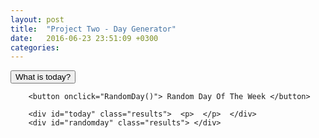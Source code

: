 ```yaml
---
layout: post
title:  "Project Two - Day Generator"
date:   2016-06-23 23:51:09 +0300
categories: 
---
```


<div class="day">
		<button onclick="CurrentDay()">  What is today? </button>

		<button onclick="RandomDay()"> Random Day Of The Week </button>

		<div id="today" class="results">  <p>  </p>  </div>
		<div id="randomday" class="results"> </div>
</div>
